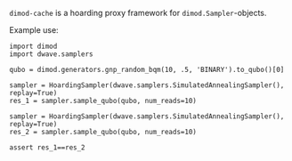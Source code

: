 `dimod-cache` is a hoarding proxy framework for `dimod.Sampler`-objects.

Example use:

```
import dimod
import dwave.samplers

qubo = dimod.generators.gnp_random_bqm(10, .5, 'BINARY').to_qubo()[0]

sampler = HoardingSampler(dwave.samplers.SimulatedAnnealingSampler(), replay=True)
res_1 = sampler.sample_qubo(qubo, num_reads=10)

sampler = HoardingSampler(dwave.samplers.SimulatedAnnealingSampler(), replay=True)
res_2 = sampler.sample_qubo(qubo, num_reads=10)

assert res_1==res_2
```